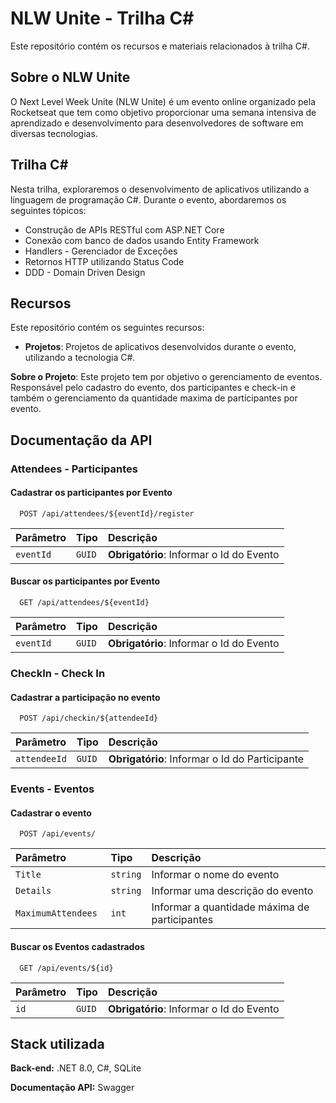 
# NLW Unite - Trilha C#

Este repositório contém os recursos e materiais relacionados à trilha C#.

## Sobre o NLW Unite

O Next Level Week Unite (NLW Unite) é um evento online organizado pela Rocketseat que tem como objetivo proporcionar uma semana intensiva de aprendizado e desenvolvimento para desenvolvedores de software em diversas tecnologias.

## Trilha C#

Nesta trilha, exploraremos o desenvolvimento de aplicativos utilizando a linguagem de programação C#. Durante o evento, abordaremos os seguintes tópicos:

- Construção de APIs RESTful com ASP.NET Core
- Conexão com banco de dados usando Entity Framework
- Handlers  - Gerenciador de Exceções
- Retornos HTTP utilizando Status Code
- DDD - Domain Driven Design


## Recursos

Este repositório contém os seguintes recursos:

- **Projetos**: Projetos de aplicativos desenvolvidos durante o evento, utilizando a tecnologia C#.

**Sobre o Projeto**: Este projeto tem por objetivo o gerenciamento de eventos. Responsável pelo cadastro do evento, dos participantes e check-in e também o gerenciamento da quantidade maxima de participantes por evento.




## Documentação da API

### Attendees - Participantes
#### Cadastrar os participantes por Evento

```http
  POST /api/attendees/${eventId}/register
```

| Parâmetro   | Tipo       | Descrição                           |
| :---------- | :--------- | :---------------------------------- |
| `eventId` | `GUID` | **Obrigatório**: Informar o Id do Evento |

#### Buscar os participantes por Evento

```http
  GET /api/attendees/${eventId}
```

| Parâmetro   | Tipo       | Descrição                                   |
| :---------- | :--------- | :------------------------------------------ |
| `eventId`      | `GUID` | **Obrigatório**: Informar o Id do Evento |


### CheckIn - Check In
#### Cadastrar a participação no evento

```http
  POST /api/checkin/${attendeeId}
```

| Parâmetro   | Tipo       | Descrição                           |
| :---------- | :--------- | :---------------------------------- |
| `attendeeId` | `GUID` | **Obrigatório**: Informar o Id do Participante |


### Events - Eventos
#### Cadastrar o evento

```http
  POST /api/events/
```

| Parâmetro   | Tipo       | Descrição                           |
| :---------- | :--------- | :---------------------------------- |
| `Title` | `string` |  Informar o nome do evento |
| `Details ` | `string` |  Informar uma descrição do evento |
| `MaximumAttendees ` | `int` |  Informar a quantidade máxima de participantes |

#### Buscar os Eventos cadastrados

```http
  GET /api/events/${id}
```

| Parâmetro   | Tipo       | Descrição                                   |
| :---------- | :--------- | :------------------------------------------ |
| `id`      | `GUID` | **Obrigatório**: Informar o Id do Evento |


## Stack utilizada

**Back-end:** .NET 8.0, C#, SQLite

**Documentação API:** Swagger

